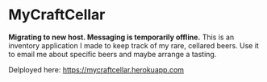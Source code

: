 # MyCraftCellar
**Migrating to new host. Messaging is temporarily offline.** This is an inventory application I made to keep track of my rare, cellared beers. Use it to email me about specific beers and maybe arrange a tasting. 

Delployed here: https://mycraftcellar.herokuapp.com
